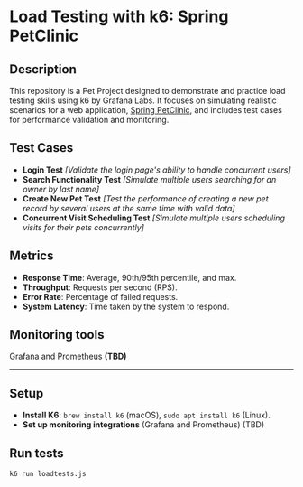 # Load Testing with k6: Spring PetClinic

## Description
This repository is a Pet Project designed to demonstrate and practice load testing skills using k6 by Grafana Labs. 
It focuses on simulating realistic scenarios for a web application, [Spring PetClinic](https://github.com/spring-projects/spring-petclinic), and includes test cases for performance validation and monitoring.

## Test Cases
* **Login Test** *[Validate the login page's ability to handle concurrent users]*
* **Search Functionality Test** *[Simulate multiple users searching for an owner by last name]*
* **Create New Pet Test** *[Test the performance of creating a new pet record by several users at the same time with valid data]*
* **Concurrent Visit Scheduling Test** *[Simulate multiple users scheduling visits for their pets concurrently]*

## Metrics
* **Response Time**: Average, 90th/95th percentile, and max.
* **Throughput**: Requests per second (RPS).
* **Error Rate**: Percentage of failed requests.
* **System Latency**: Time taken by the system to respond.


## Monitoring tools
Grafana and Prometheus
**(TBD)**

---

## Setup
* **Install K6**: `brew install k6` (macOS), `sudo apt install k6` (Linux).
* **Set up monitoring integrations** (Grafana and Prometheus) (TBD)

## Run tests
`k6 run loadtests.js`
